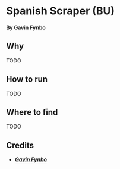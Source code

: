 # Spanish Scraper (BU)
**By Gavin Fynbo**

## Why
TODO

## How to run
TODO

## Where to find
TODO

## Credits
* ***[Gavin Fynbo](https://gavinfynbo.com)***